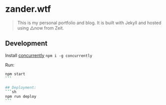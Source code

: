 # zander.wtf
> This is my personal portfolio and blog. It is built with Jekyll and hosted using △now from Zeit.

## Development

Install [concurrently](https://www.npmjs.com/package/concurrently) `npm i -g concurrently`

Run:
````sh
npm start
```

## Deployment:
```sh
npm run deploy
```
